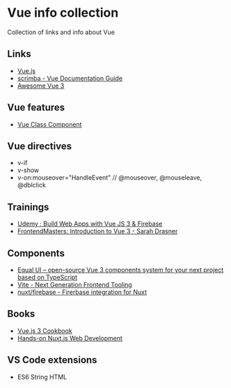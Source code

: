 # Vue info collection
Collection of links and info about Vue

## Links
- [Vue.js](https://vuejs.org/)
- [scrimba - Vue Documentation Guide](https://scrimba.com/learn/vuedocs)
- [Awesome Vue 3](https://github.com/quatrochan/awesome-vue-3)

## Vue features
- [Vue Class Component](https://class-component.vuejs.org/)  

## Vue directives   
- v-if
- v-show
- v-on:mouseover="HandleEvent" // @mouseover, @mouseleave, @dblclick

## Trainings
- [Udemy : Build Web Apps with Vue JS 3 & Firebase](https://www.udemy.com/course/build-web-apps-with-vuejs-firebase/learn/lecture/10015304?components=buy_button%2Cdiscount_expiration%2Cgift_this_course%2Cpurchase%2Cdeal_badge%2Credeem_coupon#overview)
- [FrontendMasters: Introduction to Vue 3 - Sarah Drasner](https://frontendmasters.com/courses/vue-3/)

## Components
- [Equal UI – open-source Vue 3 components system for your next project based on TypeScript](https://quatrochan.github.io/Equal/)
- [Vite - Next Generation Frontend Tooling](https://vitejs.dev/)
- [nuxt/firebase - Firerbase integration for Nuxt](https://firebase.nuxtjs.org/)

## Books
- [Vue.js 3 Cookbook](https://www.packtpub.com/product/vue-js-3-cookbook/9781838826222)
- [Hands-on Nuxt.js Web Development](https://www.packtpub.com/product/hands-on-nuxt-js-web-development/9781789952698)

## VS Code extensions
- ES6 String HTML
